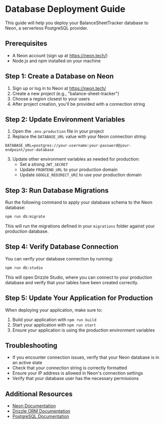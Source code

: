 # Database Deployment Guide

This guide will help you deploy your BalanceSheetTracker database to Neon, a serverless PostgreSQL provider.

## Prerequisites

- A Neon account (sign up at https://neon.tech/)
- Node.js and npm installed on your machine

## Step 1: Create a Database on Neon

1. Sign up or log in to Neon at https://neon.tech/
2. Create a new project (e.g., "balance-sheet-tracker")
3. Choose a region closest to your users
4. After project creation, you'll be provided with a connection string

## Step 2: Update Environment Variables

1. Open the `.env.production` file in your project
2. Replace the `DATABASE_URL` value with your Neon connection string:

```
DATABASE_URL=postgres://your-username:your-password@your-endpoint/your-database
```

3. Update other environment variables as needed for production:
   - Set a strong `JWT_SECRET`
   - Update `FRONTEND_URL` to your production domain
   - Update `GOOGLE_REDIRECT_URI` to use your production domain

## Step 3: Run Database Migrations

Run the following command to apply your database schema to the Neon database:

```bash
npm run db:migrate
```

This will run the migrations defined in your `migrations` folder against your production database.

## Step 4: Verify Database Connection

You can verify your database connection by running:

```bash
npm run db:studio
```

This will open Drizzle Studio, where you can connect to your production database and verify that your tables have been created correctly.

## Step 5: Update Your Application for Production

When deploying your application, make sure to:

1. Build your application with `npm run build`
2. Start your application with `npm run start`
3. Ensure your application is using the production environment variables

## Troubleshooting

- If you encounter connection issues, verify that your Neon database is in an active state
- Check that your connection string is correctly formatted
- Ensure your IP address is allowed in Neon's connection settings
- Verify that your database user has the necessary permissions

## Additional Resources

- [Neon Documentation](https://neon.tech/docs)
- [Drizzle ORM Documentation](https://orm.drizzle.team/docs/overview)
- [PostgreSQL Documentation](https://www.postgresql.org/docs/)
